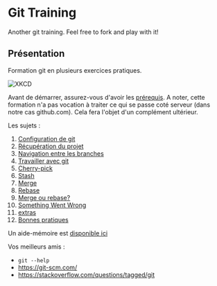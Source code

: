 # Git Training

Another git training. Feel free to fork and play with it!

## Présentation

Formation git en plusieurs exercices pratiques.

![XKCD](https://imgs.xkcd.com/comics/git.png)

Avant de démarrer, assurez-vous d'avoir les [prérequis](Exercices/GetReadyForTheTraining.md). A noter, cette formation n'a pas vocation à traiter ce qui se passe coté serveur (dans notre cas github.com).
Cela fera l'objet d'un complément ultérieur.

Les sujets :

1. [Configuration de git](Exercices/Configuration.md)
2. [Récupération du projet](Exercices/CloneProject.md)
3. [Navigation entre les branches](Exercices/Branches.md)
4. [Travailler avec git](Exercices/WorkingWithGit.md)
5. [Cherry-pick](Exercices/CherryPick.md)
6. [Stash](Exercices/Stash.md)
7. [Merge](Exercices/Merge.md)
8. [Rebase](Exercices/Rebase.md)
9. [Merge ou rebase?](Exercices/MergeOrRebase.md)
10. [Something Went Wrong](Exercices/Fixes.md)
11. [extras](Exercices/Extras.md)
12. [Bonnes pratiques](Exercices/GoodPractices.md)


Un aide-mémoire est [disponible ici](Exercices/CheatSheet.md)

Vos meilleurs amis :

- `git --help`
- <https://git-scm.com/>
- <https://stackoverflow.com/questions/tagged/git>
